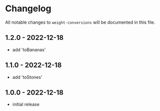 # Changelog

All notable changes to `weight-conversions` will be documented in this file.

## 1.2.0 - 2022-12-18

- add 'toBananas'

## 1.1.0 - 2022-12-18

- add 'toStones'

## 1.0.0 - 2022-12-18

- initial release
